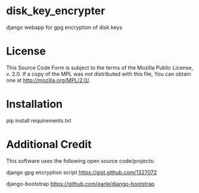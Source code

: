 disk_key_encrypter
==================

django webapp for gpg encryption of disk keys

License
==================
This Source Code Form is subject to the terms of the Mozilla Public
License, v. 2.0. If a copy of the MPL was not distributed with this
file, You can obtain one at http://mozilla.org/MPL/2.0/.

Installation
==================
pip install requirements.txt

Additional Credit
==================
This software uses the following open source code/projects:

django gpg encryption script
https://gist.github.com/1327072

django-bootstrap
https://github.com/earle/django-bootstrap
